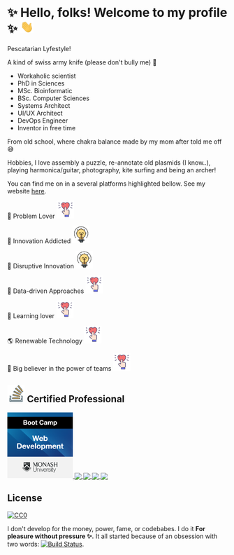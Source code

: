 <!-- More info, tips and tricks for making GitHub Profile README can be found in my article at https://towardsdatascience.com/build-a-stunning-readme-for-your-github-profile-9b80434fe5d7 --><img
<!--![start](assets/readme_header1.png) -->

# ✨ Hello, folks!  Welcome to my profile ✨ <img src="assets/wave.gif" width="30"/>

<!--[![forthebadge](https://forthebadge.com/images/badges/built-with-love.svg)](https://forthebadge.com) [![forthebadge](https://forthebadge.com/images/badges/gluten-free.svg)](https://forthebadge.com) [![forthebadge](https://forthebadge.com/images/badges/made-with-crayons.svg)](https://forthebadge.com)[![forthebadge](https://forthebadge.com/images/badges/60-percent-of-the-time-works-every-time.svg)](https://forthebadge.com)[![forthebadge](https://forthebadge.com/images/badges/built-with-science.svg)](https://forthebadge.com) [![forthebadge](https://forthebadge.com/images/badges/makes-people-smile.svg)](https://forthebadge.com)[![forthebadge](https://forthebadge.com/images/badges/mom-made-pizza-rolls.svg)](https://forthebadge.com)[![forthebadge](https://forthebadge.com/images/badges/powered-by-black-magic.svg)](https://forthebadge.com)[![forthebadge](https://forthebadge.com/images/badges/powered-by-overtime.svg)](https://forthebadge.com)[![forthebadge](https://forthebadge.com/images/badges/powered-by-oxygen.svg)](https://forthebadge.com)[![forthebadge](https://forthebadge.com/images/badges/you-didnt-ask-for-this.svg)](https://forthebadge.com)-->

<!--### ✨ My name is Louise Cerdeira ✨-->

<!--**I'm from Brazil**, living in secret place :-) -->

Pescatarian Lyfestyle!

A kind of swiss army knife (please don't bully me) 🦖

- Workaholic scientist
- PhD in Sciences
- MSc. Bioinformatic
- BSc. Computer Sciences
- Systems Architect
- UI/UX Architect
- DevOps Engineer
- Inventor in free time

From old school, where chakra balance made by my mom after told me off :sweat_smile:

Hobbies, I love assembly a puzzle, re-annotate old plasmids (I know..), playing harmonica/guitar, photography, kite surfing and being an archer!

You can find me on in a several platforms highlighted bellow. See my website [here](https://lcerdeira.github.io/portfolio/).


🚀 Problem Lover <img src="assets/iconfinder_love-heart-romantic-marriage-18_4180551.svg" width="40"/>

🚀 Innovation Addicted <img src="assets/iconfinder_496_bulb_energy_idea_solution_4212938.svg" width="40"/>

:art: Disruptive Innovation <img src="assets/iconfinder_496_bulb_energy_idea_solution_4212938.svg" width="40"/>

🚀 Data-driven Approaches <img src="assets/iconfinder_love-heart-romantic-marriage-18_4180551.svg" width="40"/>

🚀 Learning lover <img src="assets/iconfinder_love-heart-romantic-marriage-18_4180551.svg" width="40"/>

:earth_americas: Renewable Technology <img src="assets/iconfinder_love-heart-romantic-marriage-18_4180551.svg" width="40"/>

:honey_pot: Big believer in the power of teams <img src="assets/iconfinder_love-heart-romantic-marriage-18_4180551.svg" width="40"/>

 
<!--## <img src="assets/iconfinder_496_bulb_energy_idea_solution_4212938.svg" width="40"/> Blog, Social Media, Photography & My podcast available in SoundClound/Spotify (Waiting for new updates)-->

<!-- ![](https://img.shields.io/badge/medium-%2312100E.svg?&style=for-the-badge&logo=medium&logoColor=white) -->
<!-- ![](https://img.shields.io/badge/youtube-%23FF0000.svg?&style=for-the-badge&logo=youtube&logoColor=white) -->
<!-- ![](https://img.shields.io/badge/spotify-%231ED760.svg?&style=for-the-badge&logo=spotify&logoColor=white) -->
<!-- ![](https://img.shields.io/badge/soundcloud-FF3300?logo=soundcloud&logoColor=white&style=for-the-badge) -->

<!-- - My Podcast "A popcorn called Wilson, listen to histories about my Bioinformatics  life in lockdown times"
<!-- - My Photography portfolio "Under the gaze of my balcony" -->
<!-- - My Blog "Naked and without covers" -->

## <img src="assets/iconfinder_logo_stackoverflow_Stack_overflow_6541614.svg" width="40"/> Certified Professional

<a href="https://www.credly.com/badges/af59680b-0cfc-4340-8413-760de73a7068/public_url">
  <img src="assets/web-development.png" width="150"/>
 
</a>

<!--## <img src="assets/iconfinder_logo_stackoverflow_Stack_overflow_6541614.svg" width="40"/> Technologies & Tools-->

<!-- ![JAVASCRIPT](https://img.shields.io/badge/javascript-%23F7DF1E.svg?&style=for-the-badge&logo=javascript&logoColor=black)-->
<!--![PYTHON](https://img.shields.io/badge/python-%233776AB.svg?&style=for-the-badge&logo=python&logoColor=white)-->
<!--![PERL](https://img.shields.io/badge/perl-%2339457E.svg?&style=for-the-badge&logo=perl&logoColor=white)-->
<!--![R](https://img.shields.io/badge/r-%23276DC3.svg?&style=for-the-badge&logo=r&logoColor=white)-->
<!--![C++](https://img.shields.io/badge/c++%20-%2300599C.svg?&style=for-the-badge&logo=c%2B%2B&logoColor=white)-->
<!--![SHELL SCRIPT](https://img.shields.io/badge/shell_script%20-%23121011.svg?&style=for-the-badge&logo=gnu-bash&logoColor=white)-->
<!--![HTML5](https://img.shields.io/badge/html5%20-%23E34F26.svg?&style=for-the-badge&logo=html5&logoColor=white)-->
<!--![TYPESCRIPT](https://img.shields.io/badge/typescript%20-%23007ACC.svg?&style=for-the-badge&logo=typescript&logoColor=white)-->
<!--![KOTLIN](https://img.shields.io/badge/kotlin-%230095D5.svg?&style=for-the-badge&logo=kotlin&logoColor=white)-->
<!--![CSS3](https://img.shields.io/badge/css3%20-%231572B6.svg?&style=for-the-badge&logo=css3&logoColor=white)-->
<!--![SASS](https://img.shields.io/badge/sass%20-%23CC6699.svg?&style=for-the-badge&logo=sass&logoColor=white)-->
<!--![NODEJS](https://img.shields.io/badge/node.js%20-%2343853D.svg?&style=for-the-badge&logo=node.js&logoColor=white)-->
<!--![EXPRESS.JS](https://img.shields.io/badge/express.js%20-%23404d59.svg?&style=for-the-badge)-->
<!--![REACT](https://img.shields.io/badge/react%20-%2320232a.svg?&style=for-the-badge&logo=react&logoColor=%2361DAFB)-->
<!--![REDUX](https://img.shields.io/badge/redux%20-%23593d88.svg?&style=for-the-badge&logo=redux&logoColor=white)-->
<!--<!--![REACT ROUTER](https://img.shields.io/badge/react_router%20-CA4245.svg?&style=for-the-badge&logo=react-router&logoColor=white)-->
<!--![JQUERY](https://img.shields.io/badge/jquery%20-%230769AD.svg?&style=for-the-badge&logo=jquery&logoColor=white)-->
<!--![DJANGO](https://img.shields.io/badge/django%20-%23092E20.svg?&style=for-the-badge&logo=django&logoColor=white)-->
<!--![LARAVEL](https://img.shields.io/badge/laravel%20-%23FF2D20.svg?&style=for-the-badge&logo=laravel&logoColor=white)-->
<!--![FLASK](https://img.shields.io/badge/flask%20-%23000.svg?&style=for-the-badge&logo=flask&logoColor=white)-->
<!--![BOOTSTRAP](https://img.shields.io/badge/bootstrap%20-%23563D7C.svg?&style=for-the-badge&logo=bootstrap&logoColor=white)-->
<!--![VUEJS](https://img.shields.io/badge/vuejs%20-%2335495e.svg?&style=for-the-badge&logo=vue.js&logoColor=%234FC08D)-->
<!--![ANGULAR](https://img.shields.io/badge/angular%20-%23DD0031.svg?&style=for-the-badge&logo=angular&logoColor=white)-->
<!--![MATERIAL UI](https://img.shields.io/badge/material%20ui%20-%230081CB.svg?&style=for-the-badge&logo=material-ui&logoColor=white)-->
<!--![FLUTTER](https://img.shields.io/badge/Flutter%20-%2302569B.svg?&style=for-the-badge&logo=Flutter&logoColor=white)-->
<!--![MYSQL](https://img.shields.io/badge/mysql-%2300f.svg?&style=for-the-badge&logo=mysql&logoColor=white)-->
<!--![POSTGRES](https://img.shields.io/badge/postgres-%23316192.svg?&style=for-the-badge&logo=postgresql&logoColor=white)-->
<!--![MONGODB](https://img.shields.io/badge/MongoDB-%234ea94b.svg?&style=for-the-badge&logo=mongodb&logoColor=white)-->
<!--![HEROKU](https://img.shields.io/badge/heroku%20-430098.svg?&style=for-the-badge&logo=heroku&logoColor=white)-->
<!--![AMAZON AWS](https://img.shields.io/badge/Amazon%20AWS-%23232F3E?logo=amazon-aws&logoColor=white&style=for-the-badge)-->
<!--![GOOGLE CLOUD](https://img.shields.io/badge/Google%20Cloud-%234285F4?logo=google-cloud&logoColor=white&style=for-the-badge)-->


<!--## &#x1f4c8; GitHub Stats
[![Louise's Github Stats](https://github-readme-stats.vercel.app/api?username=lcerdeira&count_private=true&show_icons=true&theme=radical)](https://github.com/lcerdeira/github-readme-stats)-->

<!--[![Top Langs](https://github-readme-stats.vercel.app/api/top-langs/?username=lcerdeira&count_private=true&show_icons=true&theme=radical&langs_count=12&layout=compact)](https://github.com/lcerdeira/github-readme-stats)-->



<a href="https://github.com/zadyson/TyphiNET">
  <img align="center" src="https://github-readme-stats.vercel.app/api/pin/?username=zadyson&repo=TyphiNET" />
</a>
<a href="https://github.com/lcerdeira/Spyder">
  <img align="center" src="https://github-readme-stats.vercel.app/api/pin/?username=lcerdeira&repo=Spyder" />
</a>
<a href="https://github.com/kelwyres/Kleborate_viz">
  <img align="center" src="https://github-readme-stats.vercel.app/api/pin/?username=kelwyres&repo=Kleborate-viz" />
</a>
<a href="https://github.com/aidanfoo96/MINUUR">
  <img align="center" src="https://github-readme-stats.vercel.app/api/pin/?username=aidanfoo96&repo=MINUUR" />
</a>

## License

[![CC0](https://licensebuttons.net/p/zero/1.0/88x31.png)](https://creativecommons.org/publicdomain/zero/1.0/)

I don't develop for the money, power, fame, or codebabes. I do it **For pleasure without pressure ✨.** It all started because of an obsession with two words: [![Build Status](https://travis-ci.org/BraveUX/for-the-badge.svg)](https://travis-ci.org/BraveUX/for-the-badge). 


<!--[![forthebadge](https://forthebadge.com/images/badges/fuck-it-ship-it.svg)](https://forthebadge.com)
[![forthebadge](https://forthebadge.com/images/badges/no-ragrets.svg)](https://forthebadge.com)-->


<!-- links to social media icons -->

<!-- icons with padding -->


[1.1]: http://i.imgur.com/tXSoThF.png (twitter icon with padding)
[2.1]: http://i.imgur.com/0o48UoR.png (github icon with padding)

<!-- icons without padding -->

[1.2]: http://i.imgur.com/wWzX9uB.png (twitter icon without padding)
[2.2]: http://i.imgur.com/9I6NRUm.png (github icon without padding)
[3.2]: https://raw.githubusercontent.com/lcerdeira/lcerdeira/linkedin-3-16.png (LinkedIn icon without padding)


<!-- links to your social media accounts -->

[1]: https://twitter.com/lcerdeira
[2]: https://github.com/lcerdeira
[3]: https://www.linkedin.com/in/louisecerdeira


<!-- Resources MIT Lincense -->
<!-- Icons: https://simpleicons.org/ -->
<!-- GitHub Stats: https://github.com/anuraghazra/github-readme-stats -->
<!-- Emojis: https://emojipedia.org/emoji/ -->
<!-- HTML Emojis: https://www.fileformat.info/index.htm -->
<!-- Shields: https://shields.io/ -->
<!-- Awesome GitHub Profile README: https://github.com/abhisheknaiidu/awesome-github-profile-readme -->
